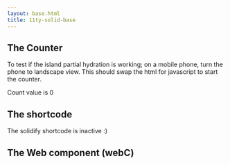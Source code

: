 ```yaml
---
layout: base.html
title: 11ty-solid-base
---
```


## The Counter
To test if the island partial hydration is working; on a mobile phone, turn the phone to landscape view. This should swap the html for javascript to start the counter.

<is-land on:media="(min-width: 30em)">
  <counter-component>
    <div>Count value is 0</div>
  </counter-component>
  <template data-island="replace">
    <div id="app"><div>
    <script src="{{ '/assets/app/app.min.js' | url | version }}"></script>
  </template>
</is-land>


## The shortcode
<is-land on:media="(min-width: 30em)">
  <shortcode-component>
    <p>The solidify shortcode is inactive :)</p>
  </shortcode-component>
  <template data-island="replace">
    <p id="shorty"></p>

{% solid %}  
import { render } from '../node_modules/solid-js/web';

function Solidify() {
  return <div>The solidify shortcode is active!</div>;
}

render(() => <Solidify />, document.getElementById('shorty'))
{% endsolid %}
    
  </template>
</is-land>

## The Web component (webC)

